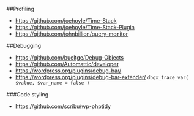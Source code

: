 ##Profiling

- https://github.com/joehoyle/Time-Stack
- https://github.com/joehoyle/Time-Stack-Plugin
- https://github.com/johnbillion/query-monitor

##Debugging

- https://github.com/bueltge/Debug-Objects
- https://github.com/Automattic/developer
- https://wordpress.org/plugins/debug-bar/
- https://wordpress.org/plugins/debug-bar-extender/ `dbgx_trace_var( $value, $var_name = false )`

###Code styling
- https://github.com/scribu/wp-phptidy

